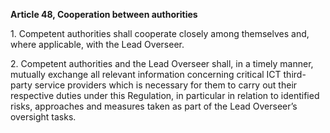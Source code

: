 **Article 48, Cooperation between authorities**

  


1\. Competent authorities shall cooperate closely among themselves and, where applicable, with the Lead Overseer.

  


2\. Competent authorities and the Lead Overseer shall, in a timely manner, mutually exchange all relevant information concerning critical ICT third-party service providers which is necessary for them to carry out their respective duties under this Regulation, in particular in relation to identified risks, approaches and measures taken as part of the Lead Overseer’s oversight tasks.